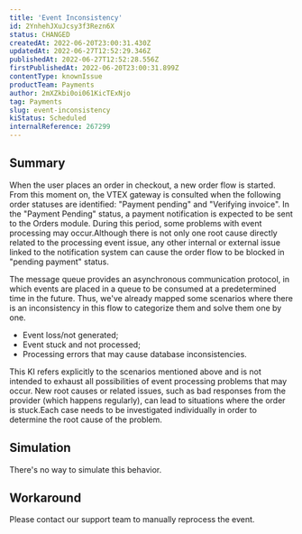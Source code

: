 ```yaml
---
title: 'Event Inconsistency'
id: 2YnhehJXuJcsy3f3Rezn6X
status: CHANGED
createdAt: 2022-06-20T23:00:31.430Z
updatedAt: 2022-06-27T12:52:29.346Z
publishedAt: 2022-06-27T12:52:28.556Z
firstPublishedAt: 2022-06-20T23:00:31.899Z
contentType: knownIssue
productTeam: Payments
author: 2mXZkbi0oi061KicTExNjo
tag: Payments
slug: event-inconsistency
kiStatus: Scheduled
internalReference: 267299
---
```


## Summary





When the user places an order in checkout, a new order flow is started. From this moment on, the VTEX gateway is consulted when the following order statuses are identified: "Payment pending" and "Verifying invoice". In the "Payment Pending" status, a payment notification is expected to be sent to the Orders module. During this period, some problems with event processing may occur.Although there is not only one root cause directly related to the processing event issue, any other internal or external issue linked to the notification system can cause the order flow to be blocked in "pending payment" status.

The message queue provides an asynchronous communication protocol, in which events are placed in a queue to be consumed at a predetermined time in the future. Thus, we've already mapped some scenarios where there is an inconsistency in this flow to categorize them and solve them one by one.


- Event loss/not generated;
- Event stuck and not processed;
- Processing errors that may cause database inconsistencies.

This KI refers explicitly to the scenarios mentioned above and is not intended to exhaust all possibilities of event processing problems that may occur. New root causes or related issues, such as bad responses from the provider (which happens regularly), can lead to situations where the order is stuck.Each case needs to be investigated individually in order to determine the root cause of the problem.



## Simulation





There's no way to simulate this behavior.



## Workaround





Please contact our support team to manually reprocess the event.

